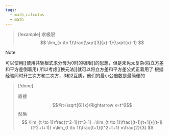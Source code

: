 ```yaml
---
tags:
  - math_calculus
  - math
---
```


> [!example] 
> 求极限
> $$
> \lim_{x \to 1}\frac{\sqrt[3]{x}-1}{\sqrt{x}-1}
> $$

> [!note]
> 可以使用[[使用共轭根式求分母为0时的极限]]的思想，但是未免太复杂(将立方差和平方差倒着用)
> 所以考虑[[换元法]]就可以将立方差和平方差公式正着用了
> 根据经验同时开三次方和二次方，3和2互质，他们的最小公倍数是最简便的
> 

> [!done]
> 
> 直接
> $$令t=\sqrt[6]{x}\Rightarrow x=t^6$$
> 然后
> $$
> \lim_{t \to 1}\frac{t^2-1}{t^3-1}
> =\lim_{t \to 1}\frac{(t-1)(t+1)}{(t-1)(t^2+t+1)}
> =\lim_{t \to 1}\frac{t+1}{t^2+t+1}
> =\frac{2}{3}
> $$


